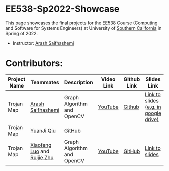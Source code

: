 # EE538-Sp2022-Showcase

This page showcases the final projects for the EE538 Course (Computing and Software for Systems Engineers) at University of [Southern California](http://usc.edu/) in Spring of 2022.

- Instructor: [Arash Saifhashemi](https://www.linkedin.com/in/ourarash/) 

# Contributors:


|Project Name| Teammates | Description |Video Link|Github Link|Slides Link|
| --- | --- | --- | --- | --- | --- |
| Trojan Map | [Arash Saifhashemi](https://www.linkedin.com/in/ourarash/)| Graph Algorithm and OpenCV | [YouTube](https://www.youtube.com/arisaif)|[Github](https://github.com/ourarash) | [Link to slides (e.g. in google drive)](http://myslides)|
| Trojan Map | [YuanJi Qiu](www.linkedin.com/in/yuanjiqiu) | [GitHub](https://github.com/RandleH)|
| Trojan Map | [Xiaofeng Luo](https://www.linkedin.com/in/xiaofeng-luo/) and [Ruijie Zhu](https://www.linkedin.com/in/ruijie-zhu-9b8a3622a/) | Graph Algorithm and OpenCV | [YouTube](https://www.youtube.com/watch?v=_KDML4Ck3SU&t=4s) | [GitHub](https://github.com/ee538/final-project-sweetmaru) | [Link to slides](https://docs.google.com/presentation/d/1QpzHMseQR-DB8eT8BGiaITYrBkFgLCJAiU_HwsUrWQI/edit?usp=sharing)|
